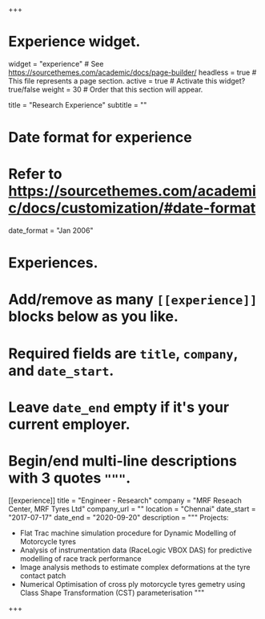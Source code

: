 +++
# Experience widget.
widget = "experience"  # See https://sourcethemes.com/academic/docs/page-builder/
headless = true  # This file represents a page section.
active = true  # Activate this widget? true/false
weight = 30  # Order that this section will appear.

title = "Research Experience"
subtitle = ""

# Date format for experience
#   Refer to https://sourcethemes.com/academic/docs/customization/#date-format
date_format = "Jan 2006"

# Experiences.
#   Add/remove as many `[[experience]]` blocks below as you like.
#   Required fields are `title`, `company`, and `date_start`.
#   Leave `date_end` empty if it's your current employer.
#   Begin/end multi-line descriptions with 3 quotes `"""`.
[[experience]]
  title = "Engineer - Research"
  company = "MRF Reseach Center, MRF Tyres Ltd"
  company_url = ""
  location = "Chennai"
  date_start = "2017-07-17"
  date_end = "2020-09-20"
  description = """
  Projects:
  
  * Flat Trac machine simulation procedure for Dynamic Modelling of Motorcycle tyres
  * Analysis of instrumentation data (RaceLogic VBOX DAS) for predictive modelling of race track performance	
  * Image analysis methods to estimate complex deformations at the tyre contact patch
  * Numerical Optimisation of cross ply motorcycle tyres gemetry using Class Shape Transformation (CST) parameterisation
  """


+++
